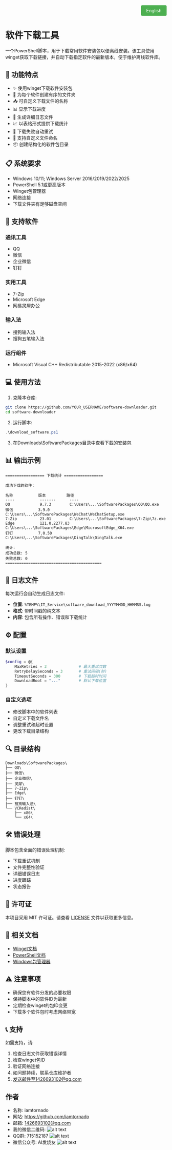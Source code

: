 <div style="text-align: right; margin-bottom: 20px;">
  <a href="README" style="background-color: #4CAF50; color: white; padding: 8px 16px; text-align: center; text-decoration: none; display: inline-block; border-radius: 4px;">English</a>
</div>

# 软件下载工具

一个PowerShell脚本，用于下载常用软件安装包以便离线安装。该工具使用winget获取下载链接，并自动下载指定软件的最新版本，便于维护离线软件库。

## 🚀 功能特点

- ✨ 使用winget下载软件安装包
- 📁 为每个软件创建有序的文件夹
- 📥 可自定义下载文件的名称
- 📊 显示下载进度
- 📝 生成详细日志文件
- 📈 以表格形式提供下载统计
- 🔄 下载失败自动重试
- 🎯 支持自定义文件命名
- 📦 创建结构化的软件包目录

## 📋 系统要求

- Windows 10/11; Windows Server 2016/2019/2022/2025
- PowerShell 5.1或更高版本
- Winget包管理器
- 网络连接
- 下载文件夹有足够磁盘空间

## 🎯 支持软件

### 通讯工具
- QQ
- 微信
- 企业微信
- 钉钉

### 实用工具
- 7-Zip
- Microsoft Edge
- 网易灵犀办公

### 输入法
- 搜狗输入法
- 搜狗五笔输入法

### 运行组件
- Microsoft Visual C++ Redistributable 2015-2022 (x86/x64)

## 💻 使用方法

1. 克隆本仓库:
```bash
git clone https://github.com/YOUR_USERNAME/software-downloader.git
cd software-downloader
```

2. 运行脚本:
```powershell
.\download_software.ps1
```

3. 在Downloads\SoftwarePackages目录中查看下载的安装包

## 📊 输出示例

```
================= 下载统计 =================

成功下载的软件:

名称           版本         路径
----           -------      ----
QQ             9.7.3        C:\Users\...\SoftwarePackages\QQ\QQ.exe
微信           3.9.0        C:\Users\...\SoftwarePackages\WeChat\WeChatSetup.exe
7-Zip          23.01        C:\Users\...\SoftwarePackages\7-Zip\7z.exe
Edge           121.0.2277.83 C:\Users\...\SoftwarePackages\Edge\MicrosoftEdge_X64.exe
钉钉           7.0.50       C:\Users\...\SoftwarePackages\DingTalk\DingTalk.exe

统计:
成功总数: 5
失败总数: 0
==========================================
```

## 📝 日志文件

每次运行会自动生成日志文件:

- **位置**: `%TEMP%\IT_Service\software_download_YYYYMMDD_HHMMSS.log`
- **格式**: 带时间戳的纯文本
- **内容**: 包含所有操作、错误和下载统计

## ⚙️ 配置

### 默认设置
```powershell
$config = @{
    MaxRetries = 3              # 最大重试次数
    RetryDelaySeconds = 3       # 重试间隔(秒)
    TimeoutSeconds = 300        # 下载超时时间
    DownloadRoot = "..."        # 默认下载位置
}
```

### 自定义选项
- 修改脚本中的软件列表
- 自定义下载文件名
- 调整重试和超时设置
- 更改下载目录结构

## 🔍 目录结构

```
Downloads\SoftwarePackages\
├── QQ\
├── 微信\
├── 企业微信\
├── 灵犀\
├── 7-Zip\
├── Edge\
├── 钉钉\
├── 搜狗输入法\
└── VCRedist\
    ├── x86\
    └── x64\
```

## 🛠️ 错误处理

脚本包含全面的错误处理机制:
- 下载重试机制
- 文件完整性验证
- 详细错误日志
- 进度跟踪
- 状态报告


## 📄 许可证

本项目采用 MIT 许可证。请查看 [LICENSE](LICENSE) 文件以获取更多信息。

## 🔗 相关文档

- [Winget文档](https://learn.microsoft.com/en-us/windows/package-manager/winget/)
- [PowerShell文档](https://learn.microsoft.com/en-us/powershell/)
- [Windows包管理器](https://github.com/microsoft/winget-cli)

## ⚠️ 注意事项

- 确保您有软件分发的必要权限
- 保持脚本中的软件ID为最新
- 定期检查winget的包ID变更
- 下载多个软件包时考虑网络带宽

## 📞 支持

如需支持，请:
1. 检查日志文件获取错误详情
2. 检查winget包ID
3. 验证网络连接
4. 如问题持续，联系仓库维护者
5. 发送邮件至1426693102@qq.com

## 作者

- 名称: iamtornado
- 网站: https://github.com/iamtornado
- 邮箱: 1426693102@qq.com
- 我的微信二维码:
![alt text](images/作者微信二维码.png)
- QQ群: 715152187
![alt text](images/AI发烧友QQ群二维码裁剪版.png)
- 微信公众号: AI发烧友
![alt text](images/AI发烧友公众号宣传图片.png)